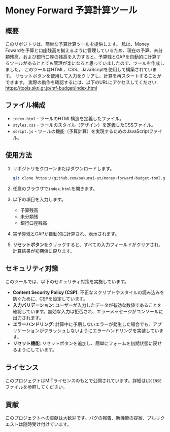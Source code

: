 # Money Forward 予算計算ツール

## 概要

このリポジトリは、簡単な予算計算ツールを提供します。
私は、Money Fowardを予算と口座残高を揃えるように管理しているため、現在の予算、未分類残高、および銀行口座の残高を入力すると、予算残とGAPを自動的に計算するツールがあるととても管理が楽になると思っていましたので、ツールを作成しました。
このツールはHTML、CSS、JavaScriptを使用して構築されています。
リセットボタンを使用して入力をクリアし、計算を再スタートすることができます。
実際の動作を確認するには、以下のURLにアクセスしてください: https://tools.skri.gr.jp/mf-budget/index.html

## ファイル構成

- `index.html` - ツールのHTML構造を定義したファイル。
- `styles.css` - ツールのスタイル（デザイン）を定義したCSSファイル。
- `script.js` - ツールの機能（予算計算）を実現するためのJavaScriptファイル。

## 使用方法

1. リポジトリをクローンまたはダウンロードします。
   ```bash
   git clone https://github.com/sakurai-yt/money-forward-budget-tool.git
   ```
2. 任意のブラウザで`index.html`を開きます。

3. 以下の項目を入力します。
   - 予算残高
   - 未分類残
   - 銀行口座残高

4. 実予算残とGAPが自動的に計算され、表示されます。

5. **リセットボタン**をクリックすると、すべての入力フィールドがクリアされ、計算結果が初期値に戻ります。

## セキュリティ対策

このツールでは、以下のセキュリティ対策を実施しています。

- **Content Security Policy (CSP)**: 不正なスクリプトやスタイルの読み込みを防ぐために、CSPを設定しています。
- **入力バリデーション**: ユーザーが入力したデータが有効な数値であることを確認しています。無効な入力は拒否され、エラーメッセージがコンソールに出力されます。
- **エラーハンドリング**: 計算中に予期しないエラーが発生した場合でも、アプリケーションがクラッシュしないようにエラーハンドリングを実装しています。
- **リセット機能**: リセットボタンを追加し、簡単にフォームを初期状態に戻せるようにしています。

## ライセンス

このプロジェクトはMITライセンスのもとで公開されています。詳細は`LICENSE`ファイルを参照してください。

## 貢献

このプロジェクトへの貢献は大歓迎です。バグの報告、新機能の提案、プルリクエストは随時受け付けています。